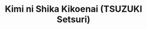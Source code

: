 --- 
title: "Kimi ni Shika Kikoenai (TSUZUKI Setsuri)"
publishdate: "2019-3-25T16:48:46+02:00"
src: "https://365manga.net/manga/kimi-ni-shika-kikoenai-tsuzuki-setsuri"
image: "https://data.365manga.net/images/thumbnails/24468-kimi-ni-shika-kikoenai-tsuzuki-setsuri.jpg"
description: "From Tokyopop: In these haunting tales, a girl creates a cell phone in her imagination, from which she can communicate with others... A young boy discovers his new friend has the power to heal others--and learns about true friendship and sacrifice... And the healing power of love confronts the tragedy and horror of a deadly train accident."
---